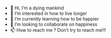 - 👋 Hi, I’m a dying mankind
- 👀 I’m interested in how to live longer
- 🌱 I’m currently learning how to be happier
- 💞️ I’m looking to collaborate on happiness 
- 📫 How to reach me ? Don't try to reach me!!!

<!---
junyu1991/junyu1991 is a ✨ special ✨ repository because its `README.md` (this file) appears on your GitHub profile.
You can click the Preview link to take a look at your changes.
--->
